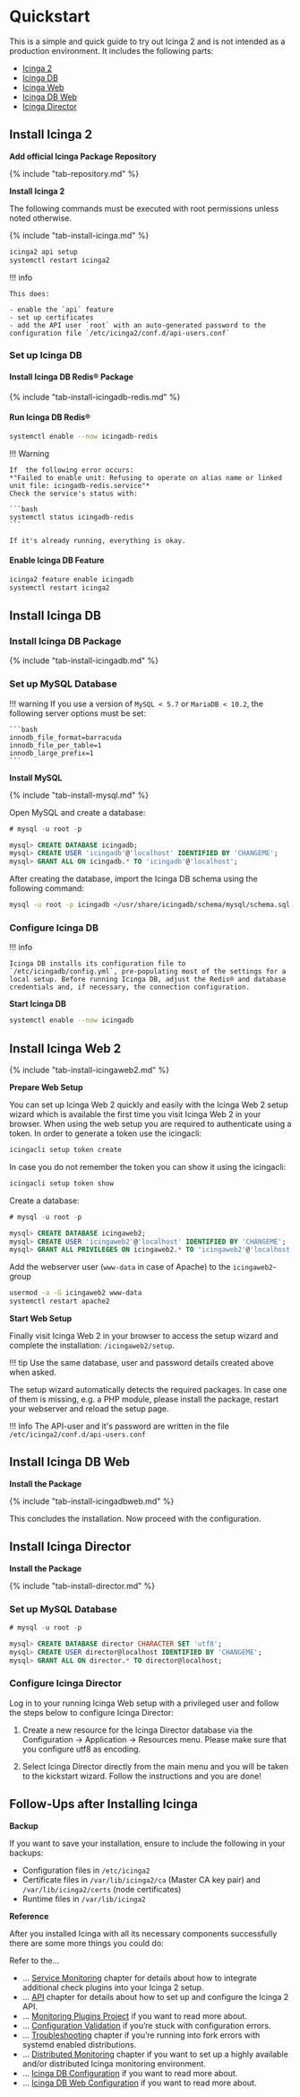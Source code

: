 # Quickstart

This is a simple and quick guide to try out Icinga 2 and is not intended as a production environment. It includes the following parts:

- [Icinga 2](#install-icinga-2)
- [Icinga DB](#install-icinga-db)
- [Icinga Web](#install-icinga-web-2)
- [Icinga DB Web](#install-icinga-db-web)
- [Icinga Director](#install-icinga-director)

## Install Icinga 2

**Add official Icinga Package Repository**

{% include "tab-repository.md" %}

**Install Icinga 2**

The following commands must be executed with root permissions unless noted otherwise.

{% include "tab-install-icinga.md" %}

```bash
icinga2 api setup
systemctl restart icinga2
```

!!! info

    This does:

    - enable the `api` feature
    - set up certificates
    - add the API user `root` with an auto-generated password to the configuration file `/etc/icinga2/conf.d/api-users.conf`

### Set up Icinga DB

#### Install Icinga DB Redis® Package

{% include "tab-install-icingadb-redis.md" %}

#### Run Icinga DB Redis®

```bash
systemctl enable --now icingadb-redis
```

!!! Warning

    If  the following error occurs: 
    *"Failed to enable unit: Refusing to operate on alias name or linked unit file: icingadb-redis.service"*
    Check the service's status with: 
    
    ```bash
    systemctl status icingadb-redis
    ```

    If it's already running, everything is okay.

#### Enable Icinga DB Feature

```bash
icinga2 feature enable icingadb
systemctl restart icinga2
```

## Install Icinga DB

### Install Icinga DB Package

{% include "tab-install-icingadb.md" %}

### Set up MySQL Database

!!! warning 
    If you use a version of `MySQL < 5.7` or `MariaDB < 10.2`, the following server options must be set:


    ```bash
    innodb_file_format=barracuda
    innodb_file_per_table=1
    innodb_large_prefix=1
    ```

**Install MySQL**

{% include "tab-install-mysql.md" %}

Open MySQL and create a database:

```sql
# mysql -u root -p

mysql> CREATE DATABASE icingadb;
mysql> CREATE USER 'icingadb'@'localhost' IDENTIFIED BY 'CHANGEME';
mysql> GRANT ALL ON icingadb.* TO 'icingadb'@'localhost';
```

After creating the database, import the Icinga DB schema using the following command:

```bash
mysql -u root -p icingadb </usr/share/icingadb/schema/mysql/schema.sql
```

### Configure Icinga DB

!!! info 

    Icinga DB installs its configuration file to `/etc/icingadb/config.yml`, pre-populating most of the settings for a local setup. Before running Icinga DB, adjust the Redis® and database credentials and, if necessary, the connection configuration.


**Start Icinga DB**

```bash
systemctl enable --now icingadb
```

## Install Icinga Web 2

{% include "tab-install-icingaweb2.md" %}

**Prepare Web Setup**

You can set up Icinga Web 2 quickly and easily with the Icinga Web 2 setup wizard which is available the first time you visit Icinga Web 2 in your browser. When using the web setup you are required to authenticate using a token. In order to generate a token use the icingacli:

```bash 
icingacli setup token create
```

In case you do not remember the token you can show it using the icingacli:

```bash
icingacli setup token show
```

Create a database:

```sql
# mysql -u root -p

mysql> CREATE DATABASE icingaweb2;
mysql> CREATE USER 'icingaweb2'@'localhost' IDENTIFIED BY 'CHANGEME';
mysql> GRANT ALL PRIVILEGES ON icingaweb2.* TO 'icingaweb2'@'localhost';
```

Add the webserver user (`www-data` in case of Apache) to the `icingaweb2`-group

```bash
usermod -a -G icingaweb2 www-data
systemctl restart apache2
```

**Start Web Setup**

Finally visit Icinga Web 2 in your browser to access the setup wizard and complete the installation: `/icingaweb2/setup`.

!!! tip
    Use the same database, user and password details created above when asked.

The setup wizard automatically detects the required packages. In case one of them is missing, e.g. a PHP module, please install the package, restart your webserver and reload the setup page.


!!! Info
    The API-user and it's password are written in the file `/etc/icinga2/conf.d/api-users.conf`

## Install Icinga DB Web

**Install the Package**

{% include "tab-install-icingadbweb.md" %}

This concludes the installation. Now proceed with the configuration.

## Install Icinga Director

**Install the Package**

{% include "tab-install-director.md" %}

### Set up MySQL Database

```sql
# mysql -u root -p

mysql> CREATE DATABASE director CHARACTER SET 'utf8';
mysql> CREATE USER director@localhost IDENTIFIED BY 'CHANGEME';
mysql> GRANT ALL ON director.* TO director@localhost;
```

### Configure Icinga Director

Log in to your running Icinga Web setup with a privileged user and follow the steps below to configure Icinga Director:

1. Create a new resource for the Icinga Director database via the Configuration → Application → Resources menu. Please make sure that you configure utf8 as encoding.

2. Select Icinga Director directly from the main menu and you will be taken to the kickstart wizard. Follow the instructions and you are done!

## Follow-Ups after Installing Icinga

**Backup**

If you want to save your installation, ensure to include the following in your backups:

- Configuration files in `/etc/icinga2`
- Certificate files in `/var/lib/icinga2/ca` (Master CA key pair) and `/var/lib/icinga2/certs` (node certificates)
- Runtime files in `/var/lib/icinga2`

**Reference**

After you installed Icinga with all its necessary components successfully there are some more things you could do:

Refer to the...

- ... [Service Monitoring](https://icinga.com/docs/icinga-2/latest/doc/05-service-monitoring/#service-monitoring-plugins) chapter for details about how to integrate additional check plugins into your Icinga 2 setup.
- ... [API](https://icinga.com/docs/icinga-2/latest/doc/12-icinga2-api/#icinga2-api-setup) chapter for details about how to set up and configure the Icinga 2 API.
- ... [Monitoring Plugins Project](https://www.monitoring-plugins.org/) if you want to read more about.
- ... [Configuration Validation](https://icinga.com/docs/icinga-2/latest/doc/11-cli-commands/#config-validation) if you’re stuck with configuration errors.
- ... [Troubleshooting](https://icinga.com/docs/icinga-2/latest/doc/15-troubleshooting/#check-fork-errors) chapter if you’re running into fork errors with systemd enabled distributions.
- ... [Distributed Monitoring](https://icinga.com/docs/icinga-2/latest/doc/06-distributed-monitoring/#distributed-monitoring) chapter if you want to set up a highly available and/or distributed Icinga monitoring environment.
- ... [Icinga DB Configuration](https://icinga.com/docs/icinga-db/latest/doc/03-Configuration/) if you want to read more about.
- ... [Icinga DB Web Configuration](https://icinga.com/docs/icinga-db-web/latest/doc/03-Configuration/) if you want to read more about.